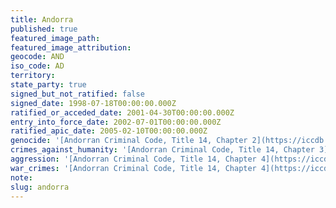 ```yaml
---
title: Andorra
published: true
featured_image_path:
featured_image_attribution:
geocode: AND
iso_code: AD
territory:
state_party: true
signed_but_not_ratified: false
signed_date: 1998-07-18T00:00:00.000Z
ratified_or_acceded_date: 2001-04-30T00:00:00.000Z
entry_into_force_date: 2002-07-01T00:00:00.000Z
ratified_apic_date: 2005-02-10T00:00:00.000Z
genocide: '[Andorran Criminal Code, Title 14, Chapter 2](https://iccdb.hrlc.net/data/doc/473/)'
crimes_against_humanity: '[Andorran Criminal Code, Title 14, Chapter 3](https://iccdb.hrlc.net/data/doc/473/)'
aggression: '[Andorran Criminal Code, Title 14, Chapter 4](https://iccdb.hrlc.net/data/doc/473/)'
war_crimes: '[Andorran Criminal Code, Title 14, Chapter 4](https://iccdb.hrlc.net/data/doc/473/)'
note:
slug: andorra
---
```



